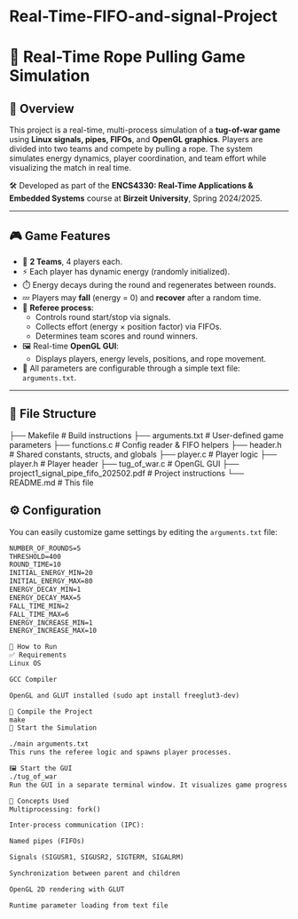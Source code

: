 # Real-Time-FIFO-and-signal-Project
# 🧠 Real-Time Rope Pulling Game Simulation

## 📌 Overview
This project is a real-time, multi-process simulation of a **tug-of-war game** using **Linux signals, pipes, FIFOs**, and **OpenGL graphics**. Players are divided into two teams and compete by pulling a rope. The system simulates energy dynamics, player coordination, and team effort while visualizing the match in real time.

🛠 Developed as part of the **ENCS4330: Real-Time Applications & Embedded Systems** course at **Birzeit University**, Spring 2024/2025.

---

## 🎮 Game Features

- 👥 **2 Teams**, 4 players each.
- ⚡ Each player has dynamic energy (randomly initialized).
- ⏱️ Energy decays during the round and regenerates between rounds.
- 💤 Players may **fall** (energy = 0) and **recover** after a random time.
- 🧠 **Referee process**:
  - Controls round start/stop via signals.
  - Collects effort (energy × position factor) via FIFOs.
  - Determines team scores and round winners.
- 🖼️ Real-time **OpenGL GUI**:
  - Displays players, energy levels, positions, and rope movement.
- 🧾 All parameters are configurable through a simple text file: `arguments.txt`.

---

## 📂 File Structure
├── Makefile # Build instructions
├── arguments.txt # User-defined game parameters
├── functions.c # Config reader & FIFO helpers
├── header.h # Shared constants, structs, and globals
├── player.c # Player logic
├── player.h # Player header
├── tug_of_war.c # OpenGL GUI
├── project1_signal_pipe_fifo_202502.pdf # Project instructions
└── README.md # This file

## ⚙️ Configuration

You can easily customize game settings by editing the `arguments.txt` file:

```txt
NUMBER_OF_ROUNDS=5
THRESHOLD=400
ROUND_TIME=10
INITIAL_ENERGY_MIN=20
INITIAL_ENERGY_MAX=80
ENERGY_DECAY_MIN=1
ENERGY_DECAY_MAX=5
FALL_TIME_MIN=2
FALL_TIME_MAX=6
ENERGY_INCREASE_MIN=1
ENERGY_INCREASE_MAX=10

🚀 How to Run
✅ Requirements
Linux OS

GCC Compiler

OpenGL and GLUT installed (sudo apt install freeglut3-dev)

🔨 Compile the Project
make
🏁 Start the Simulation

./main arguments.txt
This runs the referee logic and spawns player processes.

🖼️ Start the GUI
./tug_of_war
Run the GUI in a separate terminal window. It visualizes game progress in real time.

🧪 Concepts Used
Multiprocessing: fork()

Inter-process communication (IPC):

Named pipes (FIFOs)

Signals (SIGUSR1, SIGUSR2, SIGTERM, SIGALRM)

Synchronization between parent and children

OpenGL 2D rendering with GLUT

Runtime parameter loading from text file






